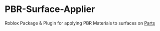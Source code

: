 # PBR-Surface-Applier
Roblox Package &amp; Plugin for applying PBR Materials to surfaces on [Parts](https://create.roblox.com/docs/reference/engine/classes/BasePart)
